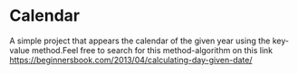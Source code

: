 # Calendar
A simple project that appears the calendar of the given year using the key-value method.Feel free to search for this method-algorithm on this link https://beginnersbook.com/2013/04/calculating-day-given-date/
